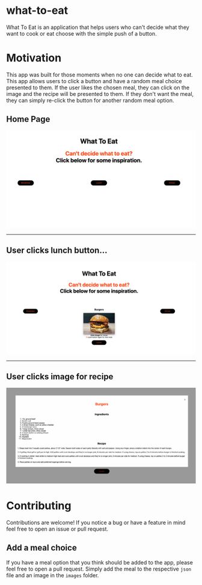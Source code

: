 # what-to-eat
What To Eat is an application that helps users who can't decide what they want to cook or eat choose with the simple push of a button.

# Motivation
This app was built for those moments when no one can decide what to eat. This app allows users to click a button and have a random meal choice presented to them. If the user likes the chosen meal, they can click on the image and the recipe will be presented to them. If they don't want the meal, they can simply re-click the button for another random meal option.

## Home Page
![home page](images/readme/home.png "Home Page")
___
## User clicks lunch button...
![lunch](images/readme/lunch.png "Lunch")
___
## User clicks image for recipe
![recipe](images/readme/recipe.png "Recipe")

# Contributing
Contributions are welcome! If you notice a bug or have a feature in mind feel free to open an issue or pull request.
## Add a meal choice
If you have a meal option that you think should be added to the app, please feel free to open a pull request. Simply add the meal to the respective `json` file and an image in the `images` folder.
